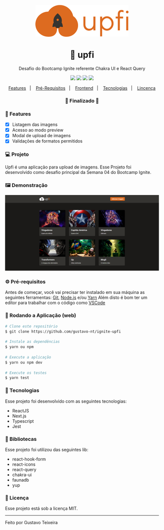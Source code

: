 <p align="center">
  <img src="https://github.com/gustavo-nt/ignite-upfi/blob/master/public/logo-alternative.svg" alt="upfi" />
</p>

<h1 align="center">
    🚀 upfi
</h1>
<p align="center">Desafio do Bootcamp Ignite referente Chakra UI e React Query</p>

<p align="center">
  <img src="https://img.shields.io/badge/react%20version-16.13.1-informational"/>
  <img src="https://img.shields.io/badge/score-10.00-important" />
  <img src="https://img.shields.io/badge/last%20commit-april-blue" />
  <img src="https://img.shields.io/badge/license-MIT-success"/>
</p>

<p align="center">
  <a href="#-features">Features</a>&nbsp;&nbsp;&nbsp;|&nbsp;&nbsp;&nbsp;
  <a href="#-pré-requisitos">Pré-Requisitos</a>&nbsp;&nbsp;&nbsp;|&nbsp;&nbsp;&nbsp;
  <a href="#-rodando-a-aplicação-web">Frontend</a>&nbsp;&nbsp;&nbsp;|&nbsp;&nbsp;&nbsp;
  <a href="#-tecnologias">Tecnologias</a>&nbsp;&nbsp;&nbsp;|&nbsp;&nbsp;&nbsp;
  <a href="#-licença">Lincença</a>
</p>

<h3 align="center"> 
🚧  Finalizado  🚧
</h3>

### 📎 Features

- [x] Listagem das imagens
- [x] Acesso ao modo preview
- [x] Modal de upload de imagens
- [x] Validações de formatos permitidos

### 💻 Projeto
Upfi é uma aplicação para upload de imagens. Esse Projeto foi desenvolvido como desafio principal da Semana 04 do Bootcamp Ignite.

### 🖼 Demonstração
<p>
   <img src="https://github.com/gustavo-nt/ignite-upfi/blob/master/public/home.png" alt="Home upfi"/>
</p>

### ⚙ Pré-requisitos

Antes de começar, você vai precisar ter instalado em sua máquina as seguintes ferramentas:
[Git](https://git-scm.com), [Node.js](https://nodejs.org/en/) e/ou [Yarn](https://https://yarnpkg.com/) 
Além disto é bom ter um editor para trabalhar com o código como [VSCode](https://code.visualstudio.com/)

### 🎲 Rodando a Aplicação (web)

```bash
# Clone este repositório
$ git clone https://github.com/gustavo-nt/ignite-upfi

# Instale as dependências
$ yarn ou npm

# Execute a aplicação
$ yarn ou npm dev

# Execute os testes
$ yarn test
```

### 🚀 Tecnologias

Esse projeto foi desenvolvido com as seguintes tecnologias:

- ReactJS
- Next.js
- Typescript
- Jest

### 📕 Bibliotecas

Esse projeto foi utilizou das seguintes lib:

- react-hook-form
- react-icons
- react-query
- chakra-ui
- faunadb
- yup

### 📝 Licença

Esse projeto está sob a licença MIT.

<hr/>

Feito por Gustavo Teixeira

